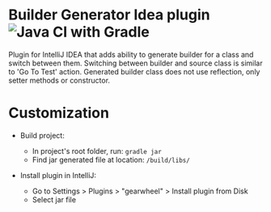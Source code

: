 Builder Generator Idea plugin ![Java CI with Gradle](https://github.com/mjedynak/builder-generator-idea-plugin/workflows/Java%20CI%20with%20Gradle/badge.svg?branch=master)
===============
Plugin for IntelliJ IDEA that adds ability to generate builder for a class and switch between them.
Switching between builder and source class is similar to 'Go To Test' action.
Generated builder class does not use reflection, only setter methods or constructor.


Customization
===============
- Build project:
  - In project's root folder, run: ```gradle jar```
  - Find jar generated file at location: ```/build/libs/```


- Install plugin in IntelliJ:
  - Go to Settings > Plugins > "gearwheel" > Install plugin from Disk
  - Select jar file
